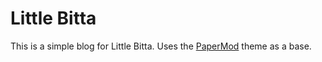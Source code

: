 # Little Bitta

This is a simple blog for Little Bitta. Uses the [PaperMod](https://adityatelange.github.io/hugo-PaperMod/) theme as a base.